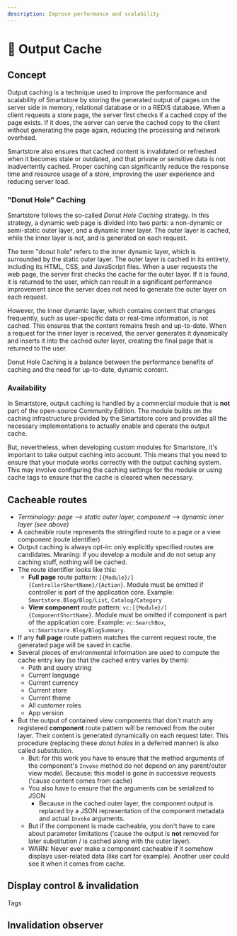 ```yaml
---
description: Improve performance and scalability
---
```


# 🥚 Output Cache

## Concept

Output caching is a technique used to improve the performance and scalability of Smartstore by storing the generated output of pages on the server side in memory, relational database or in a REDIS database. When a client requests a store page, the server first checks if a cached copy of the page exists. If it does, the server can serve the cached copy to the client without generating the page again, reducing the processing and network overhead.

Smartstore also ensures that cached content is invalidated or refreshed when it becomes stale or outdated, and that private or sensitive data is not inadvertently cached. Proper caching can significantly reduce the response time and resource usage of a store, improving the user experience and reducing server load.

### "Donut Hole" Caching

Smartstore follows the so-called _Donut Hole Caching_ strategy. In this strategy, a dynamic web page is divided into two parts: a non-dynamic or semi-static outer layer, and a dynamic inner layer. The outer layer is cached, while the inner layer is not, and is generated on each request.

The term "donut hole" refers to the inner dynamic layer, which is surrounded by the static outer layer. The outer layer is cached in its entirety, including its HTML, CSS, and JavaScript files. When a user requests the web page, the server first checks the cache for the outer layer. If it is found, it is returned to the user, which can result in a significant performance improvement since the server does not need to generate the outer layer on each request.

However, the inner dynamic layer, which contains content that changes frequently, such as user-specific data or real-time information, is not cached. This ensures that the content remains fresh and up-to-date. When a request for the inner layer is received, the server generates it dynamically and inserts it into the cached outer layer, creating the final page that is returned to the user.

Donut Hole Caching is a balance between the performance benefits of caching and the need for up-to-date, dynamic content.

### Availability

In Smartstore, output caching is handled by a commercial module that is **not** part of the open-source Community Edition. The module builds on the caching infrastructure provided by the Smartstore core and provides all the necessary implementations to actually enable and operate the output cache.

But, nevertheless, when developing custom modules for Smartstore, it's important to take output caching into account. This means that you need to ensure that your module works correctly with the output caching system. This may involve configuring the caching settings for the module or using cache tags to ensure that the cache is cleared when necessary.

## Cacheable routes

* _Terminology: page --> static outer layer, component --> dynamic inner layer (see above)_
* A cacheable route represents the stringified route to a page or a view component (route identifier)
* Output caching is always opt-in: only explicitly specified routes are candidates. Meaning: if you develop a module and do not setup any caching stuff, nothing will be cached.
* The route identifier looks like this:
  * **Full page** route pattern: `[{Module}/]{ControllerShortName}/{Action}`. Module must be omitted if controller is part of the application core. Example: `Smartstore.Blog/Blog/List`, `Catalog/Category`
  * **View component** route pattern: `vc:[{Module}/]{ComponentShortName}`. Module must be omitted if component is part of the application core. Example: `vc:SearchBox`, `vc:Smartstore.Blog/BlogSummary`.
* If any **full page** route pattern matches the current request route, the generated page will be saved in cache.&#x20;
* Several pieces of environmental information are used to compute the cache entry key (so that the cached entry varies by them):
  * Path and query string
  * Current language
  * Current currency
  * Current store
  * Current theme
  * All customer roles
  * App version
* But the output of contained view components that don't match any registered **component** route pattern will be removed from the outer layer. Their content is generated dynamically on each request later. This procedure (replacing these _donut holes_ in a deferred manner) is also called _substitution_.
  * But: for this work you have to ensure that the method arguments of the component's `Invoke` method do not depend on any parent/outer view model. Because: this model is gone in successive requests ('cause content comes from cache)
  * You also have to ensure that the arguments can be serialized to JSON
    * Because in the cached outer layer, the component output is replaced by a JSON representation of the component metadata and actual `Invoke` arguments.
  * But if the component is made cacheable, you don't have to care about parameter limitations ('cause the output is **not** removed for later substitution / is cached along with the outer layer).
  * WARN: Never ever make a component cacheable if it somehow displays user-related data (like cart for example). Another user could see it when it comes from cache.

## Display control & invalidation

Tags

## Invalidation observer
